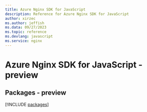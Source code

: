 ```yaml
---
title: Azure Nginx SDK for JavaScript
description: Reference for Azure Nginx SDK for JavaScript
author: xirzec
ms.author: jeffish
ms.data: 09/27/2023
ms.topic: reference
ms.devlang: javascript
ms.service: nginx
---
```

# Azure Nginx SDK for JavaScript - preview
## Packages - preview
[!INCLUDE [packages](nginx-index.md)]